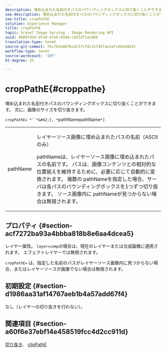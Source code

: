 ```yaml
---
description: 埋め込まれた名前付きパスのバウンディングボックスに切り抜くことができます。 次に、画像のサイズを切り抜きます。
seo-description: 埋め込まれた名前付きパスのバウンディングボックスに切り抜くことができます。 次に、画像のサイズを切り抜きます。
seo-title: cropPathE
solution: Experience Manager
title: cropPathE
topic: Scene7 Image Serving - Image Rendering API
uuid: 4689fd20-dfa0-47eb-8184-cd233f1ac088
translation-type: tm+mt
source-git-commit: 7bc7b3a86fbcdc57cfdc31745fae3afc06e44b15
workflow-type: tm+mt
source-wordcount: '197'
ht-degree: 2%

---
```



# cropPathE{#croppathe}

埋め込まれた名前付きパスのバウンディングボックスに切り抜くことができます。 次に、画像のサイズを切り抜きます。

`cropPathE= *``*&#42;[, *`pathNamepathName`*]`

<table id="table_598304852E844456AB3AC9FF1F178B71"> 
 <tbody> 
  <tr> 
   <td colname="col1"> <p><span class="codeph"><span class="varname"> pathName</span></span> </p> </td> 
   <td colname="col2"> <p>レイヤーソース画像に埋め込まれたパスの名前（ASCIIのみ） </p> <p> <span class="codeph"><span class="varname"> pathNameは、レイヤーソース画像に埋め込まれたパスの名前です。</span></span> パスは、画像コンテンツとの相対的な位置揃えを維持するために、必要に応じて自動的に変換されます。 複数の<span class="codeph"><span class="varname"> pathName</span></span>を指定した場合、サーバは各パスのバウンディングボックスを1つずつ切り抜きます。 ソース画像内に<span class="codeph"><span class="varname"> pathName</span></span>が見つからない場合は無視されます。 </p> </td> 
  </tr> 
 </tbody> 
</table>

## プロパティ {#section-acf7272ba93a4bbba818b8e6aa4dcea5}

レイヤー属性。 `layer=comp`の場合は、現在のレイヤーまたは合成画像に適用されます。 エフェクトレイヤーでは無視されます。

`cropPathE=` は、指定した名前のパスがレイヤーソース画像内に見つからない場合、またはレイヤーソースが画像でない場合は無視されます。

## 初期設定 {#section-d1986aa31af14767aeb1b4a57add67f4}

なし（レイヤーの切り抜きを行わない）。

## 関連項目 {#section-a60f6e37ebf14e458519fcc4d2cc911d}

[切り抜き](../../../../../is-api/http-ref/image-serving-api-ref/c-http-protocol-reference/c-command-reference/r-crop.md#reference-6fd0f6399966446ab4425ce050572eab)、 [clipPathE](../../../../../is-api/http-ref/image-serving-api-ref/c-http-protocol-reference/c-command-reference/r-clippath.md#reference-8139b1b52dc54749b51b109521ddf83d)
